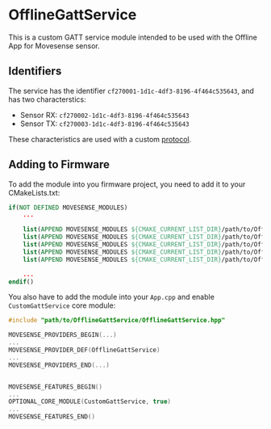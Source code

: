 # OfflineGattService

This is a custom GATT service module intended to be used with the Offline App for Movesense sensor.

## Identifiers

The service has the identifier `cf270001-1d1c-4df3-8196-4f464c535643`, and has two characterstics:

- Sensor RX: `cf270002-1d1c-4df3-8196-4f464c535643`
- Sensor TX: `cf270003-1d1c-4df3-8196-4f464c535643`

These characteristics are used with a custom [protocol](./protocol/).

## Adding to Firmware

To add the module into you firmware project, you need to add it to your CMakeLists.txt:

```cmake
if(NOT DEFINED MOVESENSE_MODULES)
    ...

    list(APPEND MOVESENSE_MODULES ${CMAKE_CURRENT_LIST_DIR}/path/to/OfflineGattService)
    list(APPEND MOVESENSE_MODULES ${CMAKE_CURRENT_LIST_DIR}/path/to/OfflineGattService/protocol)
    list(APPEND MOVESENSE_MODULES ${CMAKE_CURRENT_LIST_DIR}/path/to/OfflineGattService/protocol/types)
    list(APPEND MOVESENSE_MODULES ${CMAKE_CURRENT_LIST_DIR}/path/to/OfflineGattService/protocol/packets)
    list(APPEND MOVESENSE_MODULES ${CMAKE_CURRENT_LIST_DIR}/path/to/OfflineGattService/protocol/utils)

    ...
endif()
```

You also have to add the module into your `App.cpp` and enable `CustomGattService` core module:

```cpp
#include "path/to/OfflineGattService/OfflineGattService.hpp"

MOVESENSE_PROVIDERS_BEGIN(...)
...
MOVESENSE_PROVIDER_DEF(OfflineGattService)
...
MOVESENSE_PROVIDERS_END(...)


MOVESENSE_FEATURES_BEGIN()
...
OPTIONAL_CORE_MODULE(CustomGattService, true)
...
MOVESENSE_FEATURES_END()
```

